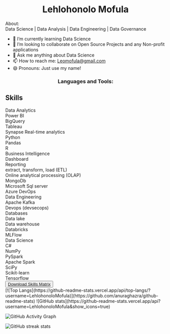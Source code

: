 <h1 align="center">Lehlohonolo Mofula</h1

<h2 align="center">About:</h2> </br>
Data Science |  Data Analysis |  Data Engineering  | Data Governance  

- 🌱 I’m currently learning Data Science
- 👯 I’m looking to collaborate on Open Source Projects and any Non-profit applications
- 💬 Ask me anything about Data Science
- 📫 How to reach me: Leomofula@gmail.com 
- 😄 Pronouns: Just use my name!

<h3 align="center">Languages and Tools:</h3>
 <section id="skills" class="skills section-bg">
      <div class="container">
        <div class="section-title">
          <h2>Skills</h2>
          <p>
            <!-- skills description -->
          </p>
        </div>
        <div class="row skills-content">
          <div class="col-lg-3" data-aos="fade-up">
            <div class="progress">
              <span class="skill">Data Analytics<i class="val"></i></span>
              <div class="progress-bar-wrap">
                <div class="progress-bar" title="Progress bar" aria-label="skill progress bar" role="progressbar" aria-valuenow="100" aria-valuemin="0" aria-valuemax="100">
                </div>
              </div>
            </div>
            <div class="progress">
              <span class="skill">Power BI<i class="val"></i></span>
              <div class="progress-bar-wrap">
                <div class="progress-bar" title="Progress bar" aria-label="skill progress bar" role="progressbar" aria-valuenow="100" aria-valuemin="0" aria-valuemax="100">
                </div>
              </div>
            </div>
            <div class="progress">
              <span class="skill">BigQuery<i class="val"></i></span>
              <div class="progress-bar-wrap">
                <div class="progress-bar" title="Progress bar" aria-label="skill progress bar" role="progressbar" aria-valuenow="100" aria-valuemin="0" aria-valuemax="100">
                </div>
              </div>
            </div>
            <div class="progress">
              <span class="skill">Tableau<i class="val"></i></span>
              <div class="progress-bar-wrap">
                <div class="progress-bar" title="Progress bar" aria-label="skill progress bar" role="progressbar" aria-valuenow="100" aria-valuemin="0" aria-valuemax="100">
                </div>
              </div>
            </div>
            <div class="progress">
              <span class="skill">Synapse Real-time analytics<i class="val"></i></span>
              <div class="progress-bar-wrap">
                <div class="progress-bar" title="Progress bar" aria-label="skill progress bar" role="progressbar" aria-valuenow="100" aria-valuemin="0" aria-valuemax="100">
                </div>
              </div>
            </div>
            <div class="progress">
              <span class="skill">Python<i class="val"></i></span>
              <div class="progress-bar-wrap">
                <div class="progress-bar" title="Progress bar" aria-label="skill progress bar" role="progressbar" aria-valuenow="100" aria-valuemin="0" aria-valuemax="100">
                </div>
              </div>
            </div>
            <div class="progress">
                  <span class="skill">Pandas<i class="val"></i></span>
                  <div class="progress-bar-wrap">
                      <div class="progress-bar" title="Progress bar" aria-label="skill progress bar" role="progressbar" aria-valuenow="100" aria-valuemin="0" aria-valuemax="100">
                      </div>
                  </div>
            </div>
            <div class="progress">
              <span class="skill">R<i class="val"></i></span>
              <div class="progress-bar-wrap">
                <div class="progress-bar" title="Progress bar" aria-label="skill progress bar" role="progressbar" aria-valuenow="100" aria-valuemin="0" aria-valuemax="100">
                </div>
              </div>
            </div>
          </div>
          <div class="col-lg-3" data-aos="fade-up" data-aos-delay="200">
            <div class="progress">
              <span class="skill">Business Intelligence<i class="val"></i></span>
              <div class="progress-bar-wrap">
                <div class="progress-bar" title="Progress bar" aria-label="skill progress bar" role="progressbar" aria-valuenow="100" aria-valuemin="0" aria-valuemax="100">
                </div>
              </div>
            </div>
            <div class="progress">
              <span class="skill">Dashboard<i class="val"></i></span>
              <div class="progress-bar-wrap">
                <div class="progress-bar" title="Progress bar" aria-label="skill progress bar" role="progressbar" aria-valuenow="100" aria-valuemin="0" aria-valuemax="100">
                </div>
              </div>
            </div>
            <div class="progress">
              <span class="skill"><a href=""></a>Reporting<i class="val"></i></span>
              <div class="progress-bar-wrap">
                <div class="progress-bar" title="Progress bar" aria-label="skill progress bar" role="progressbar" aria-valuenow="100" aria-valuemin="0" aria-valuemax="100">
                </div>
              </div>
            </div>
            <div class="progress">
              <span class="skill"><a href=""></a>extract, transform, load (ETL)<i class="val"></i></span>
              <div class="progress-bar-wrap">
                <div class="progress-bar" title="Progress bar" aria-label="skill progress bar" role="progressbar" aria-valuenow="100" aria-valuemin="0" aria-valuemax="100">
                </div>
              </div>
            </div>
            <div class="progress">
              <span class="skill"><a href=""></a>Online analytical processing (OLAP)<i class="val"></i></span>
              <div class="progress-bar-wrap">
                <div class="progress-bar" title="Progress bar" aria-label="skill progress bar" role="progressbar" aria-valuenow="100" aria-valuemin="0" aria-valuemax="100">
                </div>
              </div>
            </div>
            <div class="progress">
              <span class="skill"><a href=""></a>MongoDb<i class="val"></i></span>
              <div class="progress-bar-wrap">
                <div class="progress-bar" title="Progress bar" aria-label="skill progress bar" role="progressbar" aria-valuenow="100" aria-valuemin="0" aria-valuemax="100">
                </div>
              </div>
            </div>
            <div class="progress">
              <span class="skill"><a href=""></a>Microsoft Sql server<i class="val"></i></span>
              <div class="progress-bar-wrap">
                <div class="progress-bar" title="Progress bar" aria-label="skill progress bar" role="progressbar" aria-valuenow="100" aria-valuemin="0" aria-valuemax="100">
                </div>
              </div>
            </div>
            <div class="progress">
              <span class="skill"><a href=""></a>Azure DevOps<i class="val"></i></span>
              <div class="progress-bar-wrap">
                <div class="progress-bar" title="Progress bar" aria-label="skill progress bar" role="progressbar" aria-valuenow="100" aria-valuemin="0" aria-valuemax="100">
                </div>
              </div>
            </div>
          </div>
          <div class="col-lg-3" data-aos="fade-up" data-aos-delay="300">
            <div class="progress">
              <span class="skill">Data Engineering<i class="val"></i></span>
              <div class="progress-bar-wrap">
                <div class="progress-bar" title="Progress bar" aria-label="skill progress bar" role="progressbar" aria-valuenow="100" aria-valuemin="0" aria-valuemax="100">
                </div>
              </div>
            </div>
            <div class="progress">
              <span class="skill">Apache Kafka<i class="val"></i></span>
              <div class="progress-bar-wrap">
                <div class="progress-bar" title="Progress bar" aria-label="skill progress bar" role="progressbar" aria-valuenow="100" aria-valuemin="0" aria-valuemax="100">
                </div>
              </div>
            </div>
            <div class="progress">
              <span class="skill">Devops (devsecops)<i class="val"></i></span>
              <div class="progress-bar-wrap">
                <div class="progress-bar" title="Progress bar" aria-label="skill progress bar" role="progressbar" aria-valuenow="100" aria-valuemin="0" aria-valuemax="100">
                </div>
              </div>
            </div>
              <div class="progress">
                  <span class="skill">Databases<i class="val"></i></span>
                  <div class="progress-bar-wrap">
                      <div class="progress-bar" title="Progress bar" aria-label="skill progress bar" role="progressbar" aria-valuenow="100" aria-valuemin="0" aria-valuemax="100">
                      </div>
                  </div>
              </div>
            <div class="progress">
              <span class="skill">Data lake<i class="val"></i></span>
              <div class="progress-bar-wrap">
                <div class="progress-bar" title="Progress bar" aria-label="skill progress bar" role="progressbar" aria-valuenow="100" aria-valuemin="0" aria-valuemax="100">
                </div>
              </div>
            </div>
            <div class="progress">
              <span class="skill">Data warehouse<i class="val"></i></span>
              <div class="progress-bar-wrap">
                <div class="progress-bar" title="Progress bar" aria-label="skill progress bar" role="progressbar" aria-valuenow="100" aria-valuemin="0" aria-valuemax="100">
                </div>
              </div>
            </div>
            <div class="progress">
              <span class="skill">Databricks<i class="val"></i></span>
              <div class="progress-bar-wrap">
                <div class="progress-bar" title="Progress bar" aria-label="skill progress bar" role="progressbar" aria-valuenow="100" aria-valuemin="0" aria-valuemax="100">
                </div>
              </div>
            </div>
            <div class="progress">
              <span class="skill">MLFlow<i class="val"></i></span>
              <div class="progress-bar-wrap">
                <div class="progress-bar" title="Progress bar" aria-label="skill progress bar" role="progressbar" aria-valuenow="100" aria-valuemin="0" aria-valuemax="100">
                </div>
              </div>
            </div>
          </div>
          <div class="col-lg-3" data-aos="fade-up" data-aos-delay="400">
            <div class="progress">
              <span class="skill">Data Science<i class="val"></i></span>
              <div class="progress-bar-wrap">
                <div class="progress-bar" title="Progress bar" aria-label="skill progress bar" role="progressbar" aria-valuenow="100" aria-valuemin="0" aria-valuemax="100">
                </div>
              </div>
            </div>
            <div class="progress">
              <span class="skill">C#<i class="val"></i></span>
              <div class="progress-bar-wrap">
                <div class="progress-bar" title="Progress bar" aria-label="skill progress bar" role="progressbar" aria-valuenow="100" aria-valuemin="0" aria-valuemax="100">
                </div>
              </div>
            </div>
            <div class="progress">
              <span class="skill">NumPy<i class="val"></i></span>
              <div class="progress-bar-wrap">
                <div class="progress-bar" title="Progress bar" aria-label="skill progress bar" role="progressbar" aria-valuenow="100" aria-valuemin="0" aria-valuemax="100">
                </div>
              </div>
            </div>
            <div class="progress">
              <span class="skill">PySpark<i class="val"></i></span>
              <div class="progress-bar-wrap">
                <div class="progress-bar" title="Progress bar" aria-label="skill progress bar" role="progressbar" aria-valuenow="100" aria-valuemin="0" aria-valuemax="100">
                </div>
              </div>
            </div>
            <div class="progress">
              <span class="skill">Apache Spark<i class="val"></i></span>
              <div class="progress-bar-wrap">
                <div class="progress-bar" title="Progress bar" aria-label="skill progress bar" role="progressbar" aria-valuenow="100" aria-valuemin="0" aria-valuemax="100">
                </div>
              </div>
            </div>
            <div class="progress">
              <span class="skill">SciPy<i class="val"></i></span>
              <div class="progress-bar-wrap">
                <div class="progress-bar" title="Progress bar" aria-label="skill progress bar" role="progressbar" aria-valuenow="100" aria-valuemin="0" aria-valuemax="100">
                </div>
              </div>
            </div>
            <div class="progress">
              <span class="skill">Scikit-learn<i class="val"></i></span>
              <div class="progress-bar-wrap">
                <div class="progress-bar" title="Progress bar" aria-label="skill progress bar" role="progressbar" aria-valuenow="100" aria-valuemin="0" aria-valuemax="100">
                </div>
              </div>
            </div>
            <div class="progress">
              <span class="skill">Tensorflow<i class="val"></i></span>
              <div class="progress-bar-wrap">
                <div class="progress-bar" title="Progress bar" aria-label="skill progress bar" role="progressbar" aria-valuenow="100" aria-valuemin="0" aria-valuemax="100">
                </div>
              </div>
            </div>
          </div>
        </div>        
        <div class="text-center"><button><a download="assets/pdf/Lehlohonolo's Skills Matrix.pdf" aria-label="downloadable detailed skills matrix" title="Skills Matrix" color="white"
              href="">Download Skills Matrix</a></button>
        </div>
      </div>
    </section>
[![Top Langs](https://github-readme-stats.vercel.app/api/top-langs/?username=LehlohonoloMofula)](https://github.com/anuraghazra/github-readme-stats)
![GitHub stats](https://github-readme-stats.vercel.app/api?username=LehlohonoloMofula&show_icons=true)  

![GitHub Activity Graph](https://activity-graph.herokuapp.com/graph?username=LehlohonoloMofula)  

![GitHub streak stats](https://github-readme-streak-stats.herokuapp.com/?user=LehlohonoloMofula)  

